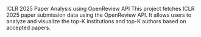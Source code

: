 ICLR 2025 Paper Analysis using OpenReview API
This project fetches ICLR 2025 paper submission data using the OpenReview API. It allows users to analyze and visualize the top-K institutions and top-K authors based on accepted papers.